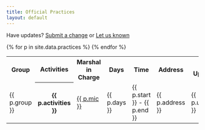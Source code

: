 ```yaml
---
title: Official Practices
layout: default
---
```


Have updates? [Submit a change](https://github.com/academie-de-espee/earl-marshal/blob/master/_data/practices.csv) or [Let us known](https://github.com/academie-de-espee/earl-marshal/issues/new)

<table width="100%">
<tr>
<th> Group </th> <th> Activities </th> <th> Marshal in Charge </th> <th> Days </th> <th> Time <th> Address <th> Last Updated </th>
{% for p in site.data.practices %}
<tr>
    <td> {{ p.group }} </td>
    <th> {{ p.activities }} </td>
    <td> <a href='mailto:{{p.email}}'>{{ p.mic }}</a> </td>
    <td> {{ p.days }} </td>
    <td> {{ p.start }} - {{ p.end }} </td>
    <td> {{ p.address }} </td>
    <td> {{ p.updated }} </td>
</tr>
{% endfor %}
